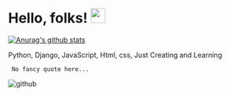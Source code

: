 # Hello, folks! <img src="https://raw.githubusercontent.com/MartinHeinz/MartinHeinz/master/wave.gif" width="30px">



   [![Anurag's github stats](https://github-readme-stats.vercel.app/api?username=AlexMuia31)](https://github.com/anuraghazra/github-readme-stats)

   Python,
   Django,
      JavaScript,
         Html,
            css,
Just Creating and
   Learning
   
   
     No fancy quote here...



![github](https://user-images.githubusercontent.com/52041040/95481550-c97b2500-0995-11eb-8f28-e521c19fefe5.png)
